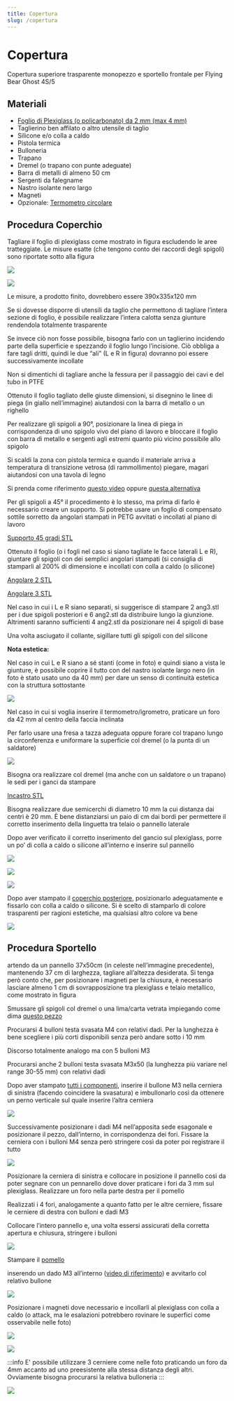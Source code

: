 ```yaml
---
title: Copertura
slug: /copertura
---
```

# Copertura
Copertura superiore trasparente monopezzo e sportello frontale per Flying Bear Ghost 4S/5

## Materiali

* [Foglio di Plexiglass (o policarbonato) da 2 mm (max 4 mm)](https://www.amazon.it/gp/product/B00HWRE5O6/ref=ppx_yo_dt_b_asin_title_o08_s00?ie=UTF8&psc=1)
* Taglierino ben affilato o altro utensile di taglio
* Silicone e/o colla a caldo
* Pistola termica
* Bulloneria
* Trapano
* Dremel (o trapano con punte adeguate)
* Barra di metalli di almeno 50 cm
* Sergenti da falegname
* Nastro isolante nero largo
* Magneti
* Opzionale: [Termometro circolare](https://www.amazon.it/Termometro-igrometro-misuratore-temperatura-incorporato/dp/B083BW81SZ/ref=sr_1_11?__mk_it_IT=%C3%85M%C3%85%C5%BD%C3%95%C3%91&crid=6TV0Z9SG89YV&dchild=1&keywords=termometro+circolare&qid=1605974380&sprefix=termometro+circ%2Caps%2C201&sr=8-11)


## Procedura Coperchio
Tagliare il foglio di plexiglass come mostrato in figura escludendo le aree tratteggiate. Le misure esatte (che tengono conto dei raccordi degli spigoli) sono riportate sotto alla figura

[![](/img/foglio.png)](/img/foglio.png)


[![](/img/Coperchio_superiore_FB_Ghost.jpg)](/img/Coperchio_superiore_FB_Ghost.jpg)

Le misure, a prodotto finito, dovrebbero essere 390x335x120 mm

Se si dovesse disporre di utensili da taglio che permettono di tagliare l’intera sezione di foglio, è possibile realizzare l’intera calotta senza giunture rendendola totalmente trasparente

Se invece ciò non fosse possibile, bisogna farlo con un taglierino incidendo parte della superficie e spezzando il foglio lungo l’incisione. Ciò obbliga a fare tagli dritti, quindi le due “ali” (L e R in figura) dovranno poi essere successivamente incollate

Non si dimentichi di tagliare anche la fessura per il passaggio dei cavi e del tubo in PTFE

Ottenuto il foglio tagliato delle giuste dimensioni, si disegnino le linee di piega (in giallo nell’immagine) aiutandosi con la barra di metallo o un righello

Per realizzare gli spigoli a 90°, posizionare la linea di piega in corrispondenza di uno spigolo vivo del piano di lavoro e bloccare il foglio con barra di metallo e sergenti agli estremi quanto più vicino possibile allo spigolo

Si scaldi la zona con pistola termica e quando il materiale arriva a temperatura di transizione vetrosa (di rammollimento) piegare, magari aiutandosi con una tavola di legno

Si prenda come riferimento [questo video](https://www.youtube.com/watch?v=78RNAA8-Dx8) oppure [questa alternativa](https://www.youtube.com/watch?v=r3L2Lz9K9rQ)

Per gli spigoli a 45° il procedimento è lo stesso, ma prima di farlo è necessario creare un supporto. Si potrebbe usare un foglio di compensato sottile sorretto da angolari stampati in PETG avvitati o incollati al piano di lavoro

[Supporto 45 gradi STL](https://cdn.discordapp.com/attachments/748683783053508608/782748854171861013/45.STL)

Ottenuto il foglio (o i fogli nel caso si siano tagliate le facce laterali L e R), giuntare gli spigoli con dei semplici angolari stampati (si consiglia di stamparli al 200% di dimensione e incollati con colla a caldo (o silicone)

[Angolare 2 STL](https://cdn.discordapp.com/attachments/748683783053508608/782748864020086844/ang2.STL)

[Angolare 3 STL](https://cdn.discordapp.com/attachments/748683783053508608/782748867144712192/ang3.STL)

Nel caso in cui i L e R siano separati, si suggerisce di stampare 2 ang3.stl per i due spigoli posteriori e 6 ang2.stl da distribuire lungo la giunzione. Altrimenti saranno sufficienti 4 ang2.stl da posizionare nei 4 spigoli di base

Una volta asciugato il collante, sigillare tutti gli spigoli con del silicone

**Nota estetica:**

Nel caso in cui L e R siano a sé stanti (come in foto) e quindi siano a vista le giunture, è possibile coprire il tutto con del nastro isolante largo nero (in foto è stato usato uno da 40 mm) per dare un senso di continuità estetica con la struttura sottostante

[![](/img/detail.jpg)](/img/detail.jpg)

Nel caso in cui si voglia inserire il termometro/igrometro, praticare un foro da 42 mm al centro della faccia inclinata

Per farlo usare una fresa a tazza adeguata oppure forare col trapano lungo la circonferenza e uniformare la superficie col dremel (o la punta di un saldatore)

[![](/img/detailFront.jpg)](/img/detailFront.jpg)

Bisogna ora realizzare col dremel (ma anche con un saldatore o un trapano) le sedi per i ganci da stampare

[Incastro STL](https://cdn.discordapp.com/attachments/748683783053508608/782748872438054952/incastro.STL)

Bisogna realizzare due semicerchi di diametro 10 mm la cui distanza dai centri è 20 mm. È bene distanziarsi un paio di cm dai bordi per permettere il corretto inserimento della linguetta tra telaio o pannello laterale

Dopo aver verificato il corretto inserimento del gancio sul plexiglass, porre un po’ di colla a caldo o silicone all’interno e inserire sul pannello

[![](/img/incastro.png)](/img/incastro.png)

[![](/img/incastrosotto.jpg)](/img/incastrosotto.jpg)

[![](/img/incastroirl.jpg)](/img/incastroirl.jpg)

Dopo aver stampato il [coperchio posteriore](https://cdn.discordapp.com/attachments/748683783053508608/782748869069897778/Cornice.STL), posizionarlo adeguatamente e fissarlo con colla a caldo o silicone. Si è scelto di stamparlo di colore trasparenti per ragioni estetiche, ma qualsiasi altro colore va bene

[![](/img/back.jpg)](/img/back.jpg)
 

## Procedura Sportello

artendo da un pannello 37x50cm (in celeste nell’immagine precedente), mantenendo 37 cm di larghezza, tagliare all’altezza desiderata. Si tenga però conto che, per posizionare i magneti per la chiusura, è necessario lasciare almeno 1 cm di sovrapposizione tra plexiglass e telaio metallico, come mostrato in figura

Smussare gli spigoli col dremel o una lima/carta vetrata impiegando come dima [questo pezzo](https://cdn.discordapp.com/attachments/748683783053508608/782748869997625344/dima_raccordo.STL)

Procurarsi 4 bulloni testa svasata M4 con relativi dadi. Per la lunghezza è bene scegliere i più corti disponibili senza però andare sotto i 10 mm

Discorso totalmente analogo ma con 5 bulloni M3

Procurarsi anche 2 bulloni testa svasata M3x50 (la lunghezza più variare nel range 30-55 mm) con relativi dadi

Dopo aver stampato [tutti i componenti](https://cdn.discordapp.com/attachments/748683783053508608/782750197213560862/Cerniere.zip), inserire il bullone M3 nella cerniera di sinistra (facendo coincidere la svasatura) e imbullonarlo così da ottenere un perno verticale sul quale inserire l’altra cerniera

[![](/img/cerniera.jpg)](/img/cerniera.jpg)

Successivamente posizionare i dadi M4 nell’apposita sede esagonale e posizionare il pezzo, dall’interno, in corrispondenza dei fori. Fissare la cerniera con i bulloni M4 senza però stringere così da poter poi registrare il tutto

[![](/img/inside.jpg)](/img/inside.jpg)

Posizionare la cerniera di sinistra e collocare in posizione il pannello così da poter segnare con un pennarello dove dover praticare i fori da 3 mm sul plexiglass. Realizzare un foro nella parte destra per il pomello

Realizzati i 4 fori, analogamente a quanto fatto per le altre cerniere, fissare le cerniere di destra con bulloni e dadi M3

Collocare l’intero pannello e, una volta essersi assicurati della corretta apertura e chiusura, stringere i bulloni

[![](/img/cerniera2.jpg)](/img/cerniera2.jpg)

Stampare il [pomello](https://cdn.discordapp.com/attachments/748683783053508608/782748875571331092/pomello.STL)

inserendo un dado M3 all’interno ([video di riferimento](https://www.youtube.com/watch?v=LwLt3kRHhX0)) e avvitarlo col relativo bullone

[![](/img/handle.jpg)](/img/handle.jpg)

Posizionare i magneti dove necessario e incollarli al plexiglass con colla a caldo (o attack, ma le esalazioni potrebbero rovinare le superfici come osservabile nelle foto)

[![](/img/magTop.jpg)](/img/magTop.jpg)

[![](/img/magBottom.jpg)](/img/magBottom.jpg)

:::info
E' possibile utilizzare 3 cerniere come nelle foto praticando un foro da 4mm accanto ad uno preesistente alla stessa distanza degli altri. Ovviamente bisogna procurarsi la relativa bulloneria
:::

[![](/img/sideCopertura.jpg)](/img/sideCopertura.jpg)

